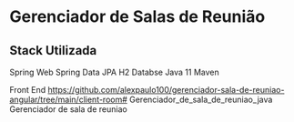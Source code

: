 # Gerenciador de Salas de Reunião

## Stack Utilizada

Spring Web
Spring Data JPA
H2 Databse
Java 11
Maven

Front End 
https://github.com/alexpaulo100/gerenciador-sala-de-reuniao-angular/tree/main/client-room# Gerenciador_de_sala_de_reuniao_java
Gerenciador de sala de reuniao
